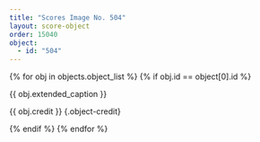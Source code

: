 ```yaml
---
title: "Scores Image No. 504"
layout: score-object
order: 15040
object:
  - id: "504"
---
```


{% for obj in objects.object_list %}
{% if obj.id == object[0].id %}

{{ obj.extended_caption }}

{{ obj.credit }} {.object-credit}

{% endif %}
{% endfor %}
